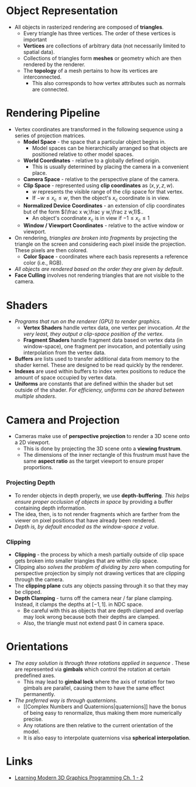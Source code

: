# Object Representation
* All objects in rasterized rendering are composed of **triangles**.
	* Every triangle has three vertices. The order of these vertices is important
	* **Vertices** are collections of arbitrary data (not necessarily limited to spatial data).
	* Collections of triangles form **meshes** or geometry which are then rendered by the renderer.
	* The **topology** of a mesh pertains to how its vertices are interconnected.
		* This also corresponds to how vertex attributes such as normals are connected.
# Rendering Pipeline
* Vertex coordinates are transformed in the following sequence using a series of projection matrices.
	* **Model Space** - the space that a particular object begins in.
		* Model spaces can be hierarchically arranged so that objects are positioned relative to other model spaces.
	* **World Coordinates** - relative to a globally defined origin.
		* This is usually determined by placing the camera in a convenient place.
	* **Camera Space** - relative to the perspective plane of the camera.
	* **Clip Space** - represented using **clip coordinates** as $(x,y,z,w)$. 
		* $w$ represents the visible range of the clip space for that vertex.
		* If $-w\le x_c \le w$, then the object's $x_c$ coordinate is in view.
	* **Normalized Device Coordinates** - an extension of clip coordinates but of the form  $(\frac x w,\frac y w,\frac z w,1)$..
		* An object's coordinate $x_c$ is in view if $-1\le x_c \le 1$
	* **Window / Viewport Coordinates** - relative to the active window or viewport.
* On rendering, *triangles are broken into fragments* by projecting the triangle on the screen and considering each pixel inside the projection. These pixels are then colored. 
	* **Color Space** - coordinates where each basis represents a reference color (i.e., RGB). 
* *All objects are rendered based on the order they are given by default*.
* **Face Culling** involves not rendering triangles that are not visible to the camera.
# Shaders
* *Programs that run on the renderer (GPU) to render graphics*.
	* **Vertex Shaders** handle vertex data, one vertex per invocation. *At the very least, they output a clip-space position of the vertex*.
	* **Fragment Shaders** handle fragment data based on vertex data (in window-space), one fragment per invocation, and potentially using interpolation from the vertex data.
* **Buffers** are lists used to transfer additional data from memory to the shader kernel. These are designed to be read quickly by the renderer.
* **Indexes** are used within buffers to index vertex positions to reduce the amount of space occupied by vertex data. 
* **Uniforms** are constants that are defined within the shader but set outside of the shader. *For efficiency, uniforms can be shared between multiple shaders*.
# Camera and Projection
* Cameras make use of **perspective projection** to render a 3D scene onto a 2D viewport.
	* This is done by projecting the 3D scene onto a **viewing frustrum**.
	* The dimensions of the inner rectangle of this frustrum must have the same **aspect ratio** as the target viewport to ensure proper proportions.
### Projecting Depth
* To render objects in depth properly, we use **depth-buffering**. *This helps ensure proper occlusion of objects in space* by providing a buffer containing depth information.
* The idea, then, is to not render fragments which are farther from the viewer on pixel positions that have already been rendered.
* *Depth is, by default encoded as the window-space $z$ value*.
### Clipping
* **Clipping** - the process by which a mesh partially outside of clip space gets broken into smaller triangles that are within clip space.
* Clipping also *solves the problem of dividing by zero* when computing for perspective projection by simply not drawing vertices that are clipping through the camera.
* The **clipping plane** cuts any objects passing through it so that they may be clipped.
* **Depth Clamping** - turns off the camera near / far plane clamping. Instead, it clamps the depths at $[-1,1]$. in NDC space.
	* Be careful with this as objects that are depth clamped and overlap may look wrong because both their depths are clamped.
	* Also, the triangle must not extend past $0$ in camera space.
# Orientations
* *The easy solution is through three rotations applied  in sequence* . These are represented via **gimbals** which control the rotation at certain predefined axes.
	* This may lead to **gimbal lock** where the axis of rotation for two gimbals are parallel, causing them to have the same effect permanently.
* *The preferred way is through quaternions*.
	* [[Complex Numbers and Quaternions|quaternions]] have the bonus of being easy to renormalize, thus making them more numerically precise.
	* Any rotations are then relative to the current orientation of the model.
	* It is also easy to interpolate quaternions visa **spherical interpolation**.

# Links
* [Learning Modern 3D Graphics Programming Ch. 1 - 2](https://paroj.github.io/gltut/index.html)
